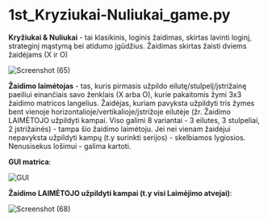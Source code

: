 # 1st_Kryziukai-Nuliukai_game.py
**Kryžiukai & Nuliukai** - tai klasikinis, loginis žaidimas, skirtas lavinti loginį, strateginį mąstymą bei atidumo įgūdžius.
Žaidimas skirtas žaisti dviems žaidėjams (X ir O)

![Screenshot (65)](https://user-images.githubusercontent.com/87667574/126394350-89c0fc4d-1776-48bd-9d68-2dfdd4fb84d2.png)

**Žaidimo laimėtojas** - tas, kuris pirmasis užpildo eilutę/stulpelį/įstrižainę paeiliui einančiais savo ženklais (X arba O), kurie pakaitomis žymi 3x3 žaidimo matricos langelius.
Žaidėjas, kuriam pavyksta užpildyti tris žymes bent vienoje horizontalioje/vertikalioje/įstrižoje eilutėje (žr. Žaidimo LAIMĖTOJO užpildyti kampai. Viso galimi 8 variantai - 3 eilutes, 3 stulpeliai, 2 įstrižainės) - tampa šio žaidimo laimėtoju. Jei nei vienam žaidėjui nepavyksta užpildyti kampų (t.y surinkti serijos) - skelbiamos lygiosios. Nenusisekus lošimui - galima kartoti. 


**GUI matrica**:

![GUI](https://user-images.githubusercontent.com/87667574/126439571-98394ad3-a5a5-4444-8b61-66feac8b6376.jpg)



**Žaidimo LAIMĖTOJO užpildyti kampai (t.y visi Laimėjimo atvejai)**:

![Screenshot (68)](https://user-images.githubusercontent.com/87667574/126394703-31cdee5c-fce5-401e-b269-261c0fb15d3d.png)

